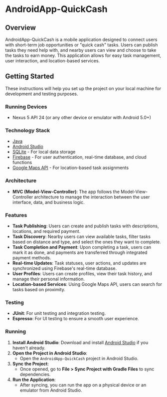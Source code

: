 # AndroidApp-QuickCash

## Overview

AndroidApp-QuickCash is a mobile application designed to connect users with short-term job opportunities or "quick cash" tasks. Users can publish tasks they need help with, and nearby users can view and choose to take the tasks to earn money. This application allows for easy task management, user interaction, and location-based services.

## Getting Started

These instructions will help you set up the project on your local machine for development and testing purposes.

### Running Devices
- Nexus 5 API 24 (or any other device or emulator with Android 5.0+)

### Technology Stack

- [Java](https://www.oracle.com/java/)
- [Android Studio](https://developer.android.com/studio)
- [SQLite](https://www.sqlite.org/) - For local data storage
- [Firebase](https://firebase.google.com/docs) - For user authentication, real-time database, and cloud functions
- [Google Maps API](https://developers.google.com/maps/documentation/android-sdk/start) - For location-based task assignments

### Architecture

- **MVC (Model-View-Controller)**: The app follows the Model-View-Controller architecture to manage the interaction between the user interface, data, and business logic.

### Features

- **Task Publishing**: Users can create and publish tasks with descriptions, locations, and required payment.
- **Task Discovery**: Nearby users can view available tasks, filter tasks based on distance and type, and select the ones they want to complete.
- **Task Completion and Payment**: Upon completing a task, users can mark it as done, and payments are transferred through integrated payment methods.
- **Real-time Updates**: Task statuses, user actions, and updates are synchronized using Firebase's real-time database.
- **User Profiles**: Users can create profiles, view their task history, and manage their personal information.
- **Location-based Services**: Using Google Maps API, users can search for tasks based on proximity.

### Testing

- **JUnit**: For unit testing and integration testing.
- **Espresso**: For UI testing to ensure a smooth user experience.

### Running

1. **Install Android Studio**: Download and install [Android Studio](https://developer.android.com/studio) if you haven't already.
2. **Open the Project in Android Studio**:
   - Open the `AndroidApp-QuickCash` project in Android Studio.
3. **Sync the Project**:
   - Once opened, go to **File > Sync Project with Gradle Files** to sync dependencies.
4. **Run the Application**:
   - After syncing, you can run the app on a physical device or an emulator from Android Studio.

